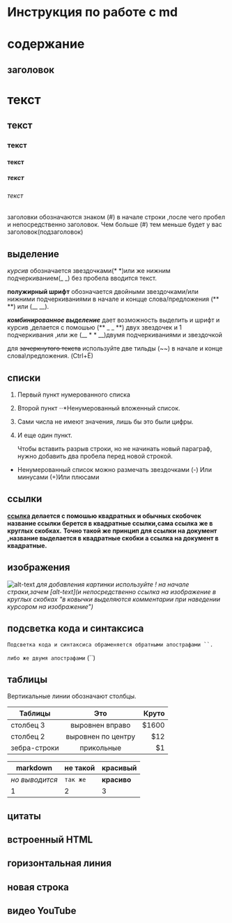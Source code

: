 # Инструкция по работе с md 

# содержание 
## заголовок
# текст 
## текст 
### текст 
#### текст
##### текст
###### текст 

 заголовки обозначаются знаком (#) в начале строки ,после чего пробел и непосредственно заголовок. Чем больше (#) тем меньше будет у вас заголовок(подзаголовок)

## выделение 
*курсив* обозначается звездочками(* *)или же нижним подчеркиванием(_ _) без пробела вводится текст.

**полужирный шрифт** обозначается двойными звездочками/или нижними подчеркиваниями в начале и концце слова/предложения (** **) или (__ __).

**_комбинированное выделение_** дает возможность выделить и шрифт и курсив ,делается с помошью (** _ _ **) двух звездочек и 1 подчеркивания ,или же (__ * * __)двумя подчеркиваниями и звездочкой 

для ~~зачеркнутого текста~~ используйте две тильды (~~) в начале и конце слова\предложения. (Ctrl+Ё)
## списки 
1. Первый пункт нумерованного списка
2. Второй пункт
⋅⋅*Ненумерованный вложенный список.
1. Сами числа не имеют значения, лишь бы это были цифры.
4. И еще один пункт.

        
    Чтобы вставить разрыв строки, но не начинать новый параграф, нужно добавить два пробела перед новой строкой.

* Ненумерованный список можно размечать звездочками
(-) Или минусами
(+)Или плюсами
## ссылки 

__[ссылка](https://gb.ru/lessons/261857) делается с помошью квадратных и обычных скобочек название ссылки берется в квадратные ссылки,сама ссылка же в круглых скобках.__
__Точно такой же принцип для ссылки на документ ,название выделается в квадратные скобки а ссылка на документ в квадратные.__

## изображения 

![alt-text](https://lubopitnie.ru/wp-content/uploads/2020/08/geekbrains-otzyvy.png "текст который будет при наведении на изображение")
_для добавления картинки используйте ! на начале страки,зачем [alt-text](и непосредственно ссылка на изображение в круглых скобках "в ковычки выделяются комментарии при наведении курсором на изображение")_
## подсветка кода и синтаксиса 
`Подсветка кода и синтаксиса обраменяется обратными апострафами ``.` 

``либо же двумя апострафами`` (``)

## таблицы 

Вертикальные линии обозначают столбцы.

| Таблицы       | Это                | Круто |
| ------------- |:------------------:| -----:|
| столбец 3     | выровнен вправо    | $1600 |
| столбец 2     | выровнен по центру |   $12 |
| зебра-строки  | прикольные         |    $1 |

markdown | не такой| красивый 
--- | --- | ---
*но выводится*| ``так же`` | __красиво__
1|2|3


## цитаты 
## встроенный HTML  
## горизонтальная линия 
## новая строка 
## видео YouTube 